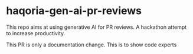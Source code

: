# haqoria-gen-ai-pr-reviews

This repo aims at using generative AI for PR reviews. A hackathon attempt to increase productivity.

This PR is only a documentation change.
This is to show code experts